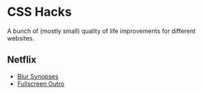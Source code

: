 # CSS Hacks

A bunch of (mostly small) quality of life improvements for different websites.

## Netflix
- [Blur Synopses](https://gitlab.com/Tamschi/css-hacks/raw/master/Netflix/Netflix-blur-synopses.user.css)
- [Fullscreen Outro](https://gitlab.com/Tamschi/css-hacks/raw/master/Netflix/Netflix-fullscreen-outro.user.css)